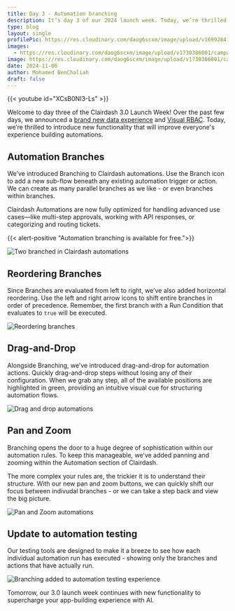 ```yaml
---
title: Day 3 - Automation branching
description: It’s day 3 of our 2024 launch week. Today, we’re thrilled to unveil Automation Branching, empowering you to build sophisticated, automated workflows with ease. 
type: blog
layout: single
profilePic: https://res.cloudinary.com/daog6scxm/image/upload/v1699284176/Branding/Assets/Symbol/RGB/Full%20Colour/bb-symbol-trans_v60zdz.svg
images:
  - https://res.cloudinary.com/daog6scxm/image/upload/v1730386001/campaigns/3.0/day%203/day_3_a1h2jb.png
image: https://res.cloudinary.com/daog6scxm/image/upload/v1730386001/campaigns/3.0/day%203/day_3_a1h2jb.png
date: 2024-11-06
author: Mohamed BenChaliah
draft: false
---
```


{{< youtube id="XCsB0NI3-Ls" >}}

Welcome to day three of the Clairdash 3.0 Launch Week! Over the past few days, we announced a [brand new data experience](/blog/updates/v3/launchweek/day1) and [Visual RBAC](/blog/updates/v3/launchweek/day2). Today, we’re thrilled to introduce new functionality that will improve everyone's experience building automations.

## Automation Branches

We’ve introduced Branching to Clairdash automations. Use the Branch icon to add a new sub-flow beneath any existing automation trigger or action. We can create as many parallel branches as we like - or even branches within branches. 

Clairdash Automations are now fully optimized for handling advanced use cases—like multi-step approvals, working with API responses, or categorizing and routing tickets.

{{< alert-positive "Automation branching is available for free.">}}

![Two branched in Clairdash automations](https://res.cloudinary.com/daog6scxm/image/upload/v1730386001/campaigns/3.0/day%203/branching_djgn0q.webp)

## Reordering Branches

Since Branches are evaluated from left to right, we’ve also added horizontal reordering. Use the left and right arrow icons to shift entire branches in order of precedence. Remember, the first branch with a Run Condition that evaluates to `true` will be executed.

![Reordering branches](https://res.cloudinary.com/daog6scxm/image/upload/v1730387063/campaigns/3.0/day%203/move-branch_figxtu.webp)

## Drag-and-Drop

Alongside Branching, we’ve introduced drag-and-drop for automation actions. Quickly drag-and-drop steps without losing any of their configuration. When we grab any step, all of the available positions are highlighted in green, providing an intuitive visual cue for structuring automation flows.

![Drag and drop automations](https://res.cloudinary.com/daog6scxm/image/upload/v1730386682/campaigns/3.0/day%203/drag_and_drop_lowawo.webp)

## Pan and Zoom

Branching opens the door to a huge degree of sophistication within our automation rules. To keep this manageable, we’ve added panning and zooming within the Automation section of Clairdash.

The more complex your rules are, the trickier it is to understand their structure. With our new pan and zoom buttons, we can quickly shift our focus between indivudal branches - or we can take a step back and view the big picture.

![Pan and Zoom automations](https://res.cloudinary.com/daog6scxm/image/upload/v1730387330/campaigns/3.0/day%203/CleanShot_2024-10-31_at_15.08.13_d8kvls.gif)

## Update to automation testing

Our testing tools are designed to make it a breeze to see how each individual automation run has executed - showing only the branches and actions that have actually run. 

![Branching added to automation testing experience](https://res.cloudinary.com/daog6scxm/image/upload/v1730387928/campaigns/3.0/day%203/test_ufzu87.webp)

Tomorrow, our 3.0 launch week continues with new functionality to supercharge your app-building experience with AI.


